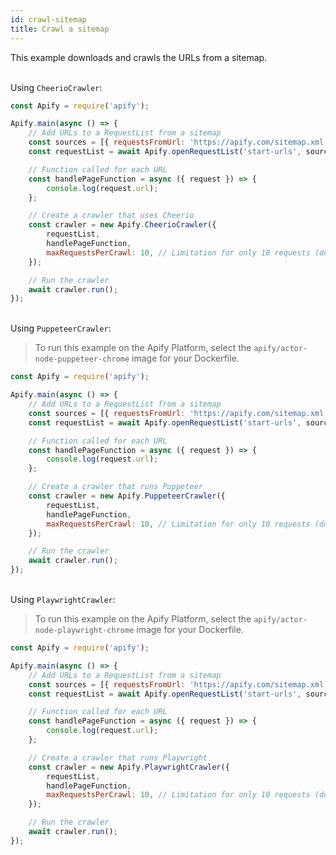 ```yaml
---
id: crawl-sitemap
title: Crawl a sitemap
---
```


This example downloads and crawls the URLs from a sitemap.

<!--DOCUSAURUS_CODE_TABS-->

<!-- CheerioCrawler -->
\
Using `CheerioCrawler`:

```javascript
const Apify = require('apify');

Apify.main(async () => {
    // Add URLs to a RequestList from a sitemap
    const sources = [{ requestsFromUrl: 'https://apify.com/sitemap.xml' }];
    const requestList = await Apify.openRequestList('start-urls', sources);

    // Function called for each URL
    const handlePageFunction = async ({ request }) => {
        console.log(request.url);
    };

    // Create a crawler that uses Cheerio
    const crawler = new Apify.CheerioCrawler({
        requestList,
        handlePageFunction,
        maxRequestsPerCrawl: 10, // Limitation for only 10 requests (do not use if you want to crawl a sitemap)
    });

    // Run the crawler
    await crawler.run();
});
```

<!-- PuppeteerCrawler -->
\
Using `PuppeteerCrawler`:

> To run this example on the Apify Platform, select the `apify/actor-node-puppeteer-chrome` image for your Dockerfile.

```javascript
const Apify = require('apify');

Apify.main(async () => {
    // Add URLs to a RequestList from a sitemap
    const sources = [{ requestsFromUrl: 'https://apify.com/sitemap.xml' }];
    const requestList = await Apify.openRequestList('start-urls', sources);

    // Function called for each URL
    const handlePageFunction = async ({ request }) => {
        console.log(request.url);
    };

    // Create a crawler that runs Puppeteer
    const crawler = new Apify.PuppeteerCrawler({
        requestList,
        handlePageFunction,
        maxRequestsPerCrawl: 10, // Limitation for only 10 requests (do not use if you want to crawl a sitemap)
    });

    // Run the crawler
    await crawler.run();
});
```

<!-- PlaywrightCrawler -->
\
Using `PlaywrightCrawler`:

> To run this example on the Apify Platform, select the `apify/actor-node-playwright-chrome` image for your Dockerfile.

```javascript
const Apify = require('apify');

Apify.main(async () => {
    // Add URLs to a RequestList from a sitemap
    const sources = [{ requestsFromUrl: 'https://apify.com/sitemap.xml' }];
    const requestList = await Apify.openRequestList('start-urls', sources);

    // Function called for each URL
    const handlePageFunction = async ({ request }) => {
        console.log(request.url);
    };

    // Create a crawler that runs Playwright
    const crawler = new Apify.PlaywrightCrawler({
        requestList,
        handlePageFunction,
        maxRequestsPerCrawl: 10, // Limitation for only 10 requests (do not use if you want to crawl a sitemap)
    });

    // Run the crawler
    await crawler.run();
});
```

<!--END_DOCUSAURUS_CODE_TABS-->
